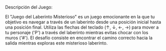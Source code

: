 Descripción del Juego:

El "Juego del Laberinto Misterioso" es un juego emocionante en la que tu objetivo es navegar a través de un laberinto desde una posición inicial hasta una posición final. 
Utiliza las flechas del teclado (↑, ↓, ←, →) para mover a tu personaje ('P') a través del laberinto mientras evitas chocar con los muros ('#').
El desafío consiste en encontrar el camino correcto hacia la salida mientras exploras este misterioso laberinto.
